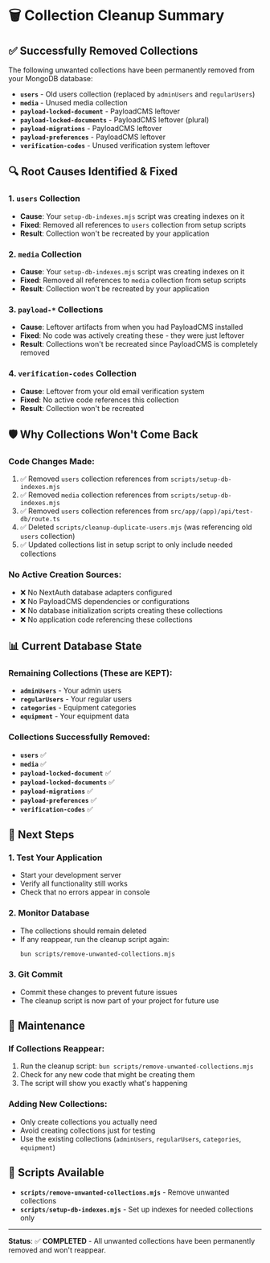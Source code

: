 # 🗑️ Collection Cleanup Summary

## ✅ **Successfully Removed Collections**

The following unwanted collections have been permanently removed from your MongoDB database:

- **`users`** - Old users collection (replaced by `adminUsers` and `regularUsers`)
- **`media`** - Unused media collection
- **`payload-locked-document`** - PayloadCMS leftover
- **`payload-locked-documents`** - PayloadCMS leftover (plural)
- **`payload-migrations`** - PayloadCMS leftover
- **`payload-preferences`** - PayloadCMS leftover
- **`verification-codes`** - Unused verification system leftover

## 🔍 **Root Causes Identified & Fixed**

### 1. **`users` Collection**

- **Cause**: Your `setup-db-indexes.mjs` script was creating indexes on it
- **Fixed**: Removed all references to `users` collection from setup scripts
- **Result**: Collection won't be recreated by your application

### 2. **`media` Collection**

- **Cause**: Your `setup-db-indexes.mjs` script was creating indexes on it
- **Fixed**: Removed all references to `media` collection from setup scripts
- **Result**: Collection won't be recreated by your application

### 3. **`payload-*` Collections**

- **Cause**: Leftover artifacts from when you had PayloadCMS installed
- **Fixed**: No code was actively creating these - they were just leftover
- **Result**: Collections won't be recreated since PayloadCMS is completely removed

### 4. **`verification-codes` Collection**

- **Cause**: Leftover from your old email verification system
- **Fixed**: No active code references this collection
- **Result**: Collection won't be recreated

## 🛡️ **Why Collections Won't Come Back**

### **Code Changes Made:**

1. ✅ Removed `users` collection references from `scripts/setup-db-indexes.mjs`
2. ✅ Removed `media` collection references from `scripts/setup-db-indexes.mjs`
3. ✅ Removed `users` collection references from `src/app/(app)/api/test-db/route.ts`
4. ✅ Deleted `scripts/cleanup-duplicate-users.mjs` (was referencing old `users` collection)
5. ✅ Updated collections list in setup script to only include needed collections

### **No Active Creation Sources:**

- ❌ No NextAuth database adapters configured
- ❌ No PayloadCMS dependencies or configurations
- ❌ No database initialization scripts creating these collections
- ❌ No application code referencing these collections

## 📊 **Current Database State**

### **Remaining Collections (These are KEPT):**

- **`adminUsers`** - Your admin users
- **`regularUsers`** - Your regular users
- **`categories`** - Equipment categories
- **`equipment`** - Your equipment data

### **Collections Successfully Removed:**

- **`users`** ✅
- **`media`** ✅
- **`payload-locked-document`** ✅
- **`payload-locked-documents`** ✅
- **`payload-migrations`** ✅
- **`payload-preferences`** ✅
- **`verification-codes`** ✅

## 🚀 **Next Steps**

### **1. Test Your Application**

- Start your development server
- Verify all functionality still works
- Check that no errors appear in console

### **2. Monitor Database**

- The collections should remain deleted
- If any reappear, run the cleanup script again:
  ```bash
  bun scripts/remove-unwanted-collections.mjs
  ```

### **3. Git Commit**

- Commit these changes to prevent future issues
- The cleanup script is now part of your project for future use

## 🔧 **Maintenance**

### **If Collections Reappear:**

1. Run the cleanup script: `bun scripts/remove-unwanted-collections.mjs`
2. Check for any new code that might be creating them
3. The script will show you exactly what's happening

### **Adding New Collections:**

- Only create collections you actually need
- Avoid creating collections just for testing
- Use the existing collections (`adminUsers`, `regularUsers`, `categories`, `equipment`)

## 📝 **Scripts Available**

- **`scripts/remove-unwanted-collections.mjs`** - Remove unwanted collections
- **`scripts/setup-db-indexes.mjs`** - Set up indexes for needed collections only

---

**Status**: ✅ **COMPLETED** - All unwanted collections have been permanently removed and won't reappear.
